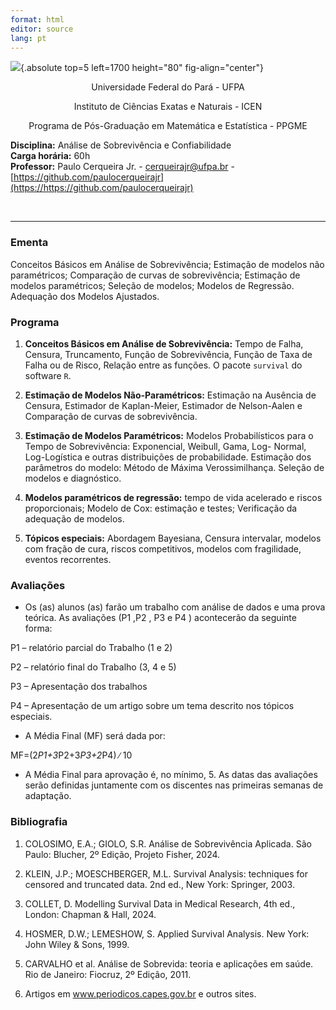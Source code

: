 ```yaml
---
format: html
editor: source
lang: pt
---
```


![](figuras/ppgme.jpg){.absolute top=5 left=1700 height="80"  fig-align="center"}


<p style="text-align: center;">Universidade Federal do Pará - UFPA </p>
<p style="text-align: center;">Instituto de Ciências Exatas e Naturais - ICEN </p>
<p style="text-align: center;">Programa de Pós-Graduação em Matemática e Estatística - PPGME </p>


**Disciplina:** Análise de Sobrevivência e Confiabilidade <br>
**Carga horária:** 60h <br>
**Professor:** Paulo Cerqueira Jr. - cerqueirajr@ufpa.br - [https://github.com/paulocerqueirajr](https://https://github.com/paulocerqueirajr)</h5> 

<br/>
<hr>

### Ementa
 
 
Conceitos Básicos em Análise de Sobrevivência; Estimação de modelos não paramétricos; Comparação
de curvas de sobrevivência; Estimação de modelos paramétricos; Seleção de modelos; Modelos de Regressão. Adequação dos Modelos Ajustados.
 
 
### Programa 
 
1. **Conceitos Básicos em Análise de Sobrevivência:** Tempo de Falha, Censura, Truncamento, Função de Sobrevivência, Função de Taxa de Falha ou de Risco, Relação entre as funções. O pacote `survival` do software `R`.

2.  **Estimação de Modelos Não-Paramétricos:** Estimação na Ausência de Censura, Estimador de Kaplan-Meier, Estimador de Nelson-Aalen e Comparação de curvas de sobrevivência.
 

3. **Estimação de Modelos Paramétricos:** Modelos Probabilísticos para o Tempo de Sobrevivência: Exponencial, Weibull, Gama, Log- Normal, Log-Logística e outras distribuições de probabilidade. Estimação dos parâmetros do modelo: Método de Máxima Verossimilhança. Seleção de modelos e diagnóstico.

4. **Modelos paramétricos de regressão:** tempo de vida acelerado e riscos proporcionais; Modelo de Cox: estimação e testes; Verificação da adequação de modelos. 

5. **Tópicos especiais:** Abordagem Bayesiana, Censura intervalar, modelos com fração de cura, riscos competitivos, modelos com fragilidade, eventos recorrentes.

### Avaliações

- Os (as) alunos (as) farão um trabalho com análise de dados e uma prova teórica. As avaliações (P1 ,P2 ,
P3 e P4 ) acontecerão da seguinte forma:

 P1 – relatório parcial do Trabalho (1 e 2)
 
 P2 – relatório final do Trabalho (3, 4 e 5)
 
 P3 – Apresentação dos trabalhos
 
 P4 – Apresentação de um artigo sobre um tema descrito nos tópicos especiais.
 
- A Média Final (MF) será dada por:

MF=(2*P1+3*P2+3*P3+2*P4) ∕ 10

- A Média Final para aprovação é, no mínimo, 5. As datas das avaliações serão definidas juntamente com os discentes nas primeiras semanas de adaptação.


### Bibliografia

1. COLOSIMO, E.A.; GIOLO, S.R. Análise de Sobrevivência Aplicada. São Paulo: Blucher, 2º Edição, Projeto Fisher, 2024.

2. KLEIN, J.P.; MOESCHBERGER, M.L. Survival Analysis: techniques for censored and truncated data. 2nd ed., New York: Springer, 2003.

3. COLLET, D. Modelling Survival Data in Medical Research, 4th ed., London: Chapman & Hall, 2024.

4. HOSMER, D.W.; LEMESHOW, S. Applied Survival Analysis. New York: John Wiley & Sons, 1999.

5. CARVALHO et al. Análise de Sobrevida: teoria e aplicações em saúde. Rio de Janeiro: Fiocruz, 2º Edição, 2011.

8. Artigos em www.periodicos.capes.gov.br e outros sites.



